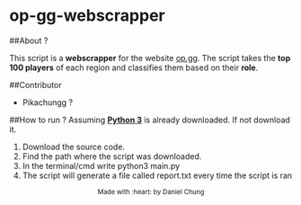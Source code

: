 # op-gg-webscrapper
##About ?

This script is a **webscrapper** for the website [op.gg](https://www.op.gg/). The script takes the **top 100 players** of each region and classifies them based on their 
**role**.

##Contributor
- Pikachungg ?

##How to run ?
Assuming [**Python 3**](https://www.python.org/downloads/) is already downloaded. If not download it.
1. Download the source code.
2. Find the path where the script was downloaded.
3. In the terminal/cmd write python3 main.py
4. The script will generate a file called report.txt every time the script is ran

<p align=center><sub>Made with :heart: by Daniel Chung</sub></p>